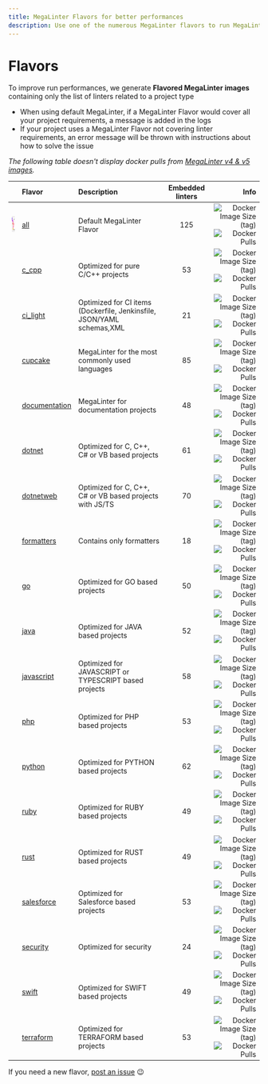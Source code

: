 ```yaml
---
title: MegaLinter Flavors for better performances
description: Use one of the numerous MegaLinter flavors to run MegaLinter even faster with only the linters you need
---
```

<!-- markdownlint-disable MD013 -->
<!-- Generated by .automation/build.py, please do not update manually -->
<!-- flavors-section-start -->

# Flavors

To improve run performances, we generate **Flavored MegaLinter images** containing only the list of linters related to a project type

- When using default MegaLinter, if a MegaLinter Flavor would cover all your project requirements, a message is added in the logs
- If your project uses a MegaLinter Flavor not covering linter requirements, an error message will be thrown with instructions about how to solve the issue

_The following table doesn't display docker pulls from [MegaLinter v4 & v5 images](https://hub.docker.com/r/nvuillam/mega-linter)._

<!-- flavors-table-start -->
|                                                                         <!-- -->                                                                         | Flavor                                                | Description                                                            | Embedded linters |                                                                                                                                                                                                     Info |
|:--------------------------------------------------------------------------------------------------------------------------------------------------------:|:------------------------------------------------------|:-----------------------------------------------------------------------|:----------------:|---------------------------------------------------------------------------------------------------------------------------------------------------------------------------------------------------------:|
| <img src="https://github.com/oxsecurity/megalinter/raw/main/docs/assets/images/mega-linter-square.png" alt="" height="32px" class="megalinter-icon"></a> | [all](https://megalinter.io/8.4.0/supported-linters/) | Default MegaLinter Flavor                                              |       125        |                             ![Docker Image Size (tag)](https://img.shields.io/docker/image-size/oxsecurity/megalinter/v8.4.0) ![Docker Pulls](https://img.shields.io/docker/pulls/oxsecurity/megalinter) |
|        <img src="https://github.com/oxsecurity/megalinter/raw/main/docs/assets/icons/c_cpp.ico" alt="" height="32px" class="megalinter-icon"></a>        | [c_cpp](flavors/c_cpp.md)                             | Optimized for pure C/C++ projects                                      |        53        |                 ![Docker Image Size (tag)](https://img.shields.io/docker/image-size/oxsecurity/megalinter-c_cpp/v8.4.0) ![Docker Pulls](https://img.shields.io/docker/pulls/oxsecurity/megalinter-c_cpp) |
|      <img src="https://github.com/oxsecurity/megalinter/raw/main/docs/assets/icons/ci_light.ico" alt="" height="32px" class="megalinter-icon"></a>       | [ci_light](flavors/ci_light.md)                       | Optimized for CI items (Dockerfile, Jenkinsfile, JSON/YAML schemas,XML |        21        |           ![Docker Image Size (tag)](https://img.shields.io/docker/image-size/oxsecurity/megalinter-ci_light/v8.4.0) ![Docker Pulls](https://img.shields.io/docker/pulls/oxsecurity/megalinter-ci_light) |
|       <img src="https://github.com/oxsecurity/megalinter/raw/main/docs/assets/icons/cupcake.ico" alt="" height="32px" class="megalinter-icon"></a>       | [cupcake](flavors/cupcake.md)                         | MegaLinter for the most commonly used languages                        |        85        |             ![Docker Image Size (tag)](https://img.shields.io/docker/image-size/oxsecurity/megalinter-cupcake/v8.4.0) ![Docker Pulls](https://img.shields.io/docker/pulls/oxsecurity/megalinter-cupcake) |
|    <img src="https://github.com/oxsecurity/megalinter/raw/main/docs/assets/icons/documentation.ico" alt="" height="32px" class="megalinter-icon"></a>    | [documentation](flavors/documentation.md)             | MegaLinter for documentation projects                                  |        48        | ![Docker Image Size (tag)](https://img.shields.io/docker/image-size/oxsecurity/megalinter-documentation/v8.4.0) ![Docker Pulls](https://img.shields.io/docker/pulls/oxsecurity/megalinter-documentation) |
|       <img src="https://github.com/oxsecurity/megalinter/raw/main/docs/assets/icons/dotnet.ico" alt="" height="32px" class="megalinter-icon"></a>        | [dotnet](flavors/dotnet.md)                           | Optimized for C, C++, C# or VB based projects                          |        61        |               ![Docker Image Size (tag)](https://img.shields.io/docker/image-size/oxsecurity/megalinter-dotnet/v8.4.0) ![Docker Pulls](https://img.shields.io/docker/pulls/oxsecurity/megalinter-dotnet) |
|      <img src="https://github.com/oxsecurity/megalinter/raw/main/docs/assets/icons/dotnetweb.ico" alt="" height="32px" class="megalinter-icon"></a>      | [dotnetweb](flavors/dotnetweb.md)                     | Optimized for C, C++, C# or VB based projects with JS/TS               |        70        |         ![Docker Image Size (tag)](https://img.shields.io/docker/image-size/oxsecurity/megalinter-dotnetweb/v8.4.0) ![Docker Pulls](https://img.shields.io/docker/pulls/oxsecurity/megalinter-dotnetweb) |
|     <img src="https://github.com/oxsecurity/megalinter/raw/main/docs/assets/icons/formatters.ico" alt="" height="32px" class="megalinter-icon"></a>      | [formatters](flavors/formatters.md)                   | Contains only formatters                                               |        18        |       ![Docker Image Size (tag)](https://img.shields.io/docker/image-size/oxsecurity/megalinter-formatters/v8.4.0) ![Docker Pulls](https://img.shields.io/docker/pulls/oxsecurity/megalinter-formatters) |
|         <img src="https://github.com/oxsecurity/megalinter/raw/main/docs/assets/icons/go.ico" alt="" height="32px" class="megalinter-icon"></a>          | [go](flavors/go.md)                                   | Optimized for GO based projects                                        |        50        |                       ![Docker Image Size (tag)](https://img.shields.io/docker/image-size/oxsecurity/megalinter-go/v8.4.0) ![Docker Pulls](https://img.shields.io/docker/pulls/oxsecurity/megalinter-go) |
|        <img src="https://github.com/oxsecurity/megalinter/raw/main/docs/assets/icons/java.ico" alt="" height="32px" class="megalinter-icon"></a>         | [java](flavors/java.md)                               | Optimized for JAVA based projects                                      |        52        |                   ![Docker Image Size (tag)](https://img.shields.io/docker/image-size/oxsecurity/megalinter-java/v8.4.0) ![Docker Pulls](https://img.shields.io/docker/pulls/oxsecurity/megalinter-java) |
|     <img src="https://github.com/oxsecurity/megalinter/raw/main/docs/assets/icons/javascript.ico" alt="" height="32px" class="megalinter-icon"></a>      | [javascript](flavors/javascript.md)                   | Optimized for JAVASCRIPT or TYPESCRIPT based projects                  |        58        |       ![Docker Image Size (tag)](https://img.shields.io/docker/image-size/oxsecurity/megalinter-javascript/v8.4.0) ![Docker Pulls](https://img.shields.io/docker/pulls/oxsecurity/megalinter-javascript) |
|         <img src="https://github.com/oxsecurity/megalinter/raw/main/docs/assets/icons/php.ico" alt="" height="32px" class="megalinter-icon"></a>         | [php](flavors/php.md)                                 | Optimized for PHP based projects                                       |        53        |                     ![Docker Image Size (tag)](https://img.shields.io/docker/image-size/oxsecurity/megalinter-php/v8.4.0) ![Docker Pulls](https://img.shields.io/docker/pulls/oxsecurity/megalinter-php) |
|       <img src="https://github.com/oxsecurity/megalinter/raw/main/docs/assets/icons/python.ico" alt="" height="32px" class="megalinter-icon"></a>        | [python](flavors/python.md)                           | Optimized for PYTHON based projects                                    |        62        |               ![Docker Image Size (tag)](https://img.shields.io/docker/image-size/oxsecurity/megalinter-python/v8.4.0) ![Docker Pulls](https://img.shields.io/docker/pulls/oxsecurity/megalinter-python) |
|        <img src="https://github.com/oxsecurity/megalinter/raw/main/docs/assets/icons/ruby.ico" alt="" height="32px" class="megalinter-icon"></a>         | [ruby](flavors/ruby.md)                               | Optimized for RUBY based projects                                      |        49        |                   ![Docker Image Size (tag)](https://img.shields.io/docker/image-size/oxsecurity/megalinter-ruby/v8.4.0) ![Docker Pulls](https://img.shields.io/docker/pulls/oxsecurity/megalinter-ruby) |
|        <img src="https://github.com/oxsecurity/megalinter/raw/main/docs/assets/icons/rust.ico" alt="" height="32px" class="megalinter-icon"></a>         | [rust](flavors/rust.md)                               | Optimized for RUST based projects                                      |        49        |                   ![Docker Image Size (tag)](https://img.shields.io/docker/image-size/oxsecurity/megalinter-rust/v8.4.0) ![Docker Pulls](https://img.shields.io/docker/pulls/oxsecurity/megalinter-rust) |
|     <img src="https://github.com/oxsecurity/megalinter/raw/main/docs/assets/icons/salesforce.ico" alt="" height="32px" class="megalinter-icon"></a>      | [salesforce](flavors/salesforce.md)                   | Optimized for Salesforce based projects                                |        53        |       ![Docker Image Size (tag)](https://img.shields.io/docker/image-size/oxsecurity/megalinter-salesforce/v8.4.0) ![Docker Pulls](https://img.shields.io/docker/pulls/oxsecurity/megalinter-salesforce) |
|      <img src="https://github.com/oxsecurity/megalinter/raw/main/docs/assets/icons/security.ico" alt="" height="32px" class="megalinter-icon"></a>       | [security](flavors/security.md)                       | Optimized for security                                                 |        24        |           ![Docker Image Size (tag)](https://img.shields.io/docker/image-size/oxsecurity/megalinter-security/v8.4.0) ![Docker Pulls](https://img.shields.io/docker/pulls/oxsecurity/megalinter-security) |
|        <img src="https://github.com/oxsecurity/megalinter/raw/main/docs/assets/icons/swift.ico" alt="" height="32px" class="megalinter-icon"></a>        | [swift](flavors/swift.md)                             | Optimized for SWIFT based projects                                     |        49        |                 ![Docker Image Size (tag)](https://img.shields.io/docker/image-size/oxsecurity/megalinter-swift/v8.4.0) ![Docker Pulls](https://img.shields.io/docker/pulls/oxsecurity/megalinter-swift) |
|      <img src="https://github.com/oxsecurity/megalinter/raw/main/docs/assets/icons/terraform.ico" alt="" height="32px" class="megalinter-icon"></a>      | [terraform](flavors/terraform.md)                     | Optimized for TERRAFORM based projects                                 |        53        |         ![Docker Image Size (tag)](https://img.shields.io/docker/image-size/oxsecurity/megalinter-terraform/v8.4.0) ![Docker Pulls](https://img.shields.io/docker/pulls/oxsecurity/megalinter-terraform) |
<!-- flavors-table-end -->

If you need a new flavor, [post an issue](https://github.com/oxsecurity/megalinter/issues) :wink:


<!-- flavors-section-end -->

